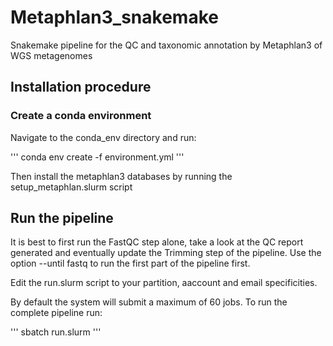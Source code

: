 # Metaphlan3_snakemake
Snakemake pipeline for the QC and taxonomic annotation by Metaphlan3 of WGS metagenomes

## Installation procedure

### Create a conda environment
Navigate to the conda_env directory and run:

'''
conda env create -f environment.yml
'''

Then install the metaphlan3 databases by running the setup_metaphlan.slurm script

## Run the pipeline
It is best to first run the FastQC step alone, take a look at the QC report generated and eventually update the Trimming step of the pipeline. Use the option --until fastq to run the first part of the pipeline first.


Edit the run.slurm script to your partition, aaccount and email specificities.

By default the system will submit a maximum of 60 jobs. To run the complete pipeline run:

'''
sbatch run.slurm
'''


